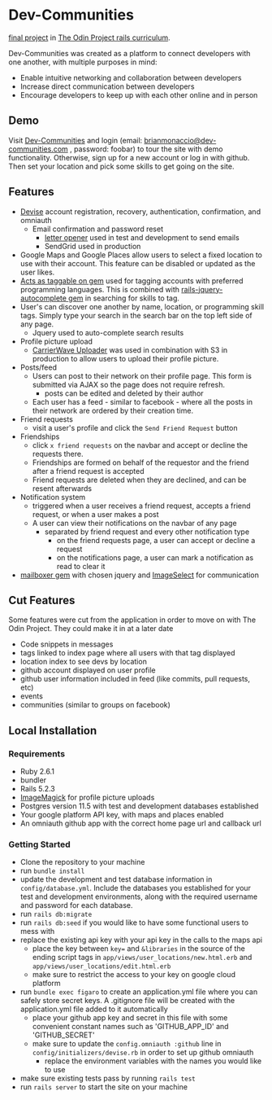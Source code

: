 # Dev-Communities

[final project](https://www.theodinproject.com/courses/ruby-on-rails/lessons/final-project) in [The Odin Project rails curriculum](https://www.theodinproject.com/courses/ruby-on-rails). 

Dev-Communities was created as a platform to connect developers with one another, with multiple purposes in mind:
  - Enable intuitive networking and collaboration between developers
  - Increase direct communication between developers
  - Encourage developers to keep up with each other online and in person
  
## Demo
Visit [Dev-Communities](https://dev-communities.herokuapp.com/) and login (email: brianmonaccio@dev-communities.com , password: foobar) to tour the site with demo functionality. Otherwise, sign up for a new account or log in with github. Then set your location and pick some skills to get going on the site.
  
## Features
  - [Devise](https://github.com/plataformatec/devise) account registration, recovery, authentication, confirmation, and omniauth
    - Email confirmation and password reset
      - [letter opener](https://github.com/ryanb/letter_opener) used in test and development to send emails
      - SendGrid used in production
  - Google Maps and Google Places allow users to select a fixed location to use with their account. This feature can be disabled or updated as the user likes.
  - [Acts as taggable on gem](https://github.com/mbleigh/acts-as-taggable-on) used for tagging accounts with preferred programming languages. This is combined with [rails-jquery-autocomplete gem](https://github.com/risuiowa/rails-jquery-autocomplete) in searching for skills to tag.
  - User's can discover one another by name, location, or programming skill tags. Simply type your search in the search bar on the top left side of any page.
    - Jquery used to auto-complete search results
  - Profile picture upload
    - [CarrierWave Uploader](https://github.com/carrierwaveuploader/carrierwave) was used in combination with S3 in production to allow users to upload their profile picture.
  - Posts/feed
    - Users can post to their network on their profile page. This form is submitted via AJAX so the page does not require refresh.
      - posts can be edited and deleted by their author
    - Each user has a feed - similar to facebook - where all the posts in their network are ordered by their creation time.
  - Friend requests
    - visit a user's profile and click the `Send Friend Request` button
  - Friendships
    - click `x friend requests` on the navbar and accept or decline the requests there. 
    - Friendships are formed on behalf of the requestor and the friend after a friend request is accepted
    - Friend requests are deleted when they are declined, and can be resent afterwards
  - Notification system
    - triggered when a user receives a friend request, accepts a friend request, or when a user makes a post
    - A user can view their notifications on the navbar of any page
      - separated by friend request and every other notification type
        - on the friend requests page, a user can accept or decline a request
        - on the notifications page, a user can mark a notification as read to clear it
  - [mailboxer gem](https://github.com/mailboxer/mailboxer) with chosen jquery and [ImageSelect](https://github.com/websemantics/Image-Select) for communication
## Cut Features
Some features were cut from the application in order to move on with The Odin Project. They could make it in at a later date
- Code snippets in messages
- tags linked to index page where all users with that tag displayed
- location index to see devs by location
- github account displayed on user profile
- github user information included in feed (like commits, pull requests, etc)
- events
- communities (similar to groups on facebook)
  
## Local Installation

### Requirements
- Ruby 2.6.1
- bundler
- Rails 5.2.3
- [ImageMagick](https://imagemagick.org/script/download.php) for profile picture uploads
- Postgres version 11.5 with test and development databases established
- Your google platform API key, with maps and places enabled
- An omniauth github app with the correct home page url and callback url
### Getting Started
- Clone the repository to your machine
- run `bundle install`
- update the development and test database information in `config/database.yml`. Include the databases you established for your test and development environments, along with the required username and password for each database.
- run `rails db:migrate`
- run `rails db:seed` if you would like to have some functional users to mess with
- replace the existing api key with your api key in the calls to the maps api
  - place the key between `key=` and `&libraries` in the source of the ending script tags in `app/views/user_locations/new.html.erb` and `app/views/user_locations/edit.html.erb`
  - make sure to restrict the access to your key on google cloud platform
- run `bundle exec figaro` to create an application.yml file where you can safely store secret keys. A .gitignore file will be created with the application.yml file added to it automatically
  - place your github app key and secret in this file with some convenient constant names such as 'GITHUB_APP_ID' and 'GITHUB_SECRET'
  - make sure to update the `config.omniauth :github` line in `config/initializers/devise.rb` in order to set up github omniauth
    - replace the environment variables with the names you would like to use
- make sure existing tests pass by running `rails test`
- run `rails server` to start the site on your machine

